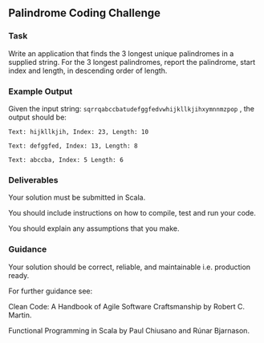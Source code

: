 ## Palindrome Coding Challenge

### Task

Write an application that finds the 3 longest unique palindromes in a supplied string. For the 3 longest 
palindromes, report the palindrome, start index and length, in descending order of length.

### Example Output

Given the input string: `sqrrqabccbatudefggfedvwhijkllkjihxymnnmzpop` , the output should be:

```
Text: hijkllkjih, Index: 23, Length: 10

Text: defggfed, Index: 13, Length: 8

Text: abccba, Index: 5 Length: 6
```

### Deliverables

Your solution must be submitted in Scala.

You should include instructions on how to compile, test and run your code.

You should explain any assumptions that you make.

### Guidance

Your solution should be correct, reliable, and maintainable i.e. production ready.

For further guidance see:

Clean Code: A Handbook of Agile Software Craftsmanship by Robert C. Martin.

Functional Programming in Scala by Paul Chiusano and Rúnar Bjarnason.